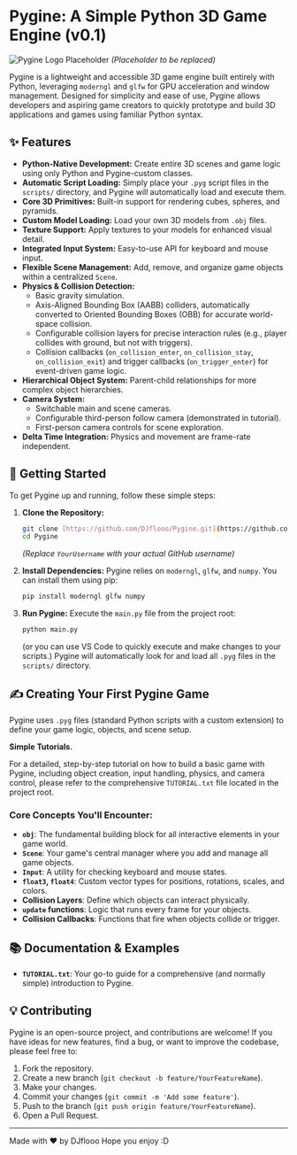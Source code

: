 # Pygine: A Simple Python 3D Game Engine (v0.1)

![Pygine Logo Placeholder](https://via.placeholder.com/600x300?text=Pygine+Engine+Screenshot+or+Logo)
*(Placeholder to be replaced)*

Pygine is a lightweight and accessible 3D game engine built entirely with Python, leveraging `moderngl` and `glfw` for GPU acceleration and window management. Designed for simplicity and ease of use, Pygine allows developers and aspiring game creators to quickly prototype and build 3D applications and games using familiar Python syntax.

## ✨ Features

* **Python-Native Development:** Create entire 3D scenes and game logic using only Python and Pygine-custom classes.
* **Automatic Script Loading:** Simply place your `.pyg` script files in the `scripts/` directory, and Pygine will automatically load and execute them.
* **Core 3D Primitives:** Built-in support for rendering cubes, spheres, and pyramids.
* **Custom Model Loading:** Load your own 3D models from `.obj` files.
* **Texture Support:** Apply textures to your models for enhanced visual detail.
* **Integrated Input System:** Easy-to-use API for keyboard and mouse input.
* **Flexible Scene Management:** Add, remove, and organize game objects within a centralized `Scene`.
* **Physics & Collision Detection:**
    * Basic gravity simulation.
    * Axis-Aligned Bounding Box (AABB) colliders, automatically converted to Oriented Bounding Boxes (OBB) for accurate world-space collision.
    * Configurable collision layers for precise interaction rules (e.g., player collides with ground, but not with triggers).
    * Collision callbacks (`on_collision_enter`, `on_collision_stay`, `on_collision_exit`) and trigger callbacks (`on_trigger_enter`) for event-driven game logic.
* **Hierarchical Object System:** Parent-child relationships for more complex object hierarchies.
* **Camera System:**
    * Switchable main and scene cameras.
    * Configurable third-person follow camera (demonstrated in tutorial).
    * First-person camera controls for scene exploration.
* **Delta Time Integration:** Physics and movement are frame-rate independent.

## 🚀 Getting Started

To get Pygine up and running, follow these simple steps:

1.  **Clone the Repository:**
    ```bash
    git clone [https://github.com/DJflooo/Pygine.git](https://github.com/YourUsername/Pygine.git)
    cd Pygine
    ```
    *(Replace `YourUsername` with your actual GitHub username)*

2.  **Install Dependencies:**
    Pygine relies on `moderngl`, `glfw`, and `numpy`. You can install them using pip:
    ```bash
    pip install moderngl glfw numpy
    ```

3.  **Run Pygine:**
    Execute the `main.py` file from the project root:
    ```bash
    python main.py
    ```
    (or you can use VS Code to quickly execute and make changes to your scripts.)
    Pygine will automatically look for and load all `.pyg` files in the `scripts/` directory.

## ✍️ Creating Your First Pygine Game

Pygine uses `.pyg` files (standard Python scripts with a custom extension) to define your game logic, objects, and scene setup.

**Simple Tutorials.**

For a detailed, step-by-step tutorial on how to build a basic game with Pygine, including object creation, input handling, physics, and camera control, please refer to the comprehensive `TUTORIAL.txt` file located in the project root.

### Core Concepts You'll Encounter:

* **`obj`**: The fundamental building block for all interactive elements in your game world.
* **`Scene`**: Your game's central manager where you add and manage all game objects.
* **`Input`**: A utility for checking keyboard and mouse states.
* **`float3`, `float4`**: Custom vector types for positions, rotations, scales, and colors.
* **Collision Layers**: Define which objects can interact physically.
* **`update` functions**: Logic that runs every frame for your objects.
* **Collision Callbacks**: Functions that fire when objects collide or trigger.

## 📚 Documentation & Examples

* **`TUTORIAL.txt`**: Your go-to guide for a comprehensive (and normally simple) introduction to Pygine.

## 💡 Contributing

Pygine is an open-source project, and contributions are welcome! If you have ideas for new features, find a bug, or want to improve the codebase, please feel free to:

1.  Fork the repository.
2.  Create a new branch (`git checkout -b feature/YourFeatureName`).
3.  Make your changes.
4.  Commit your changes (`git commit -m 'Add some feature'`).
5.  Push to the branch (`git push origin feature/YourFeatureName`).
6.  Open a Pull Request.

---

Made with ❤️ by DJflooo
Hope you enjoy :D
